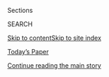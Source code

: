 <div id="app">

<div>

<div class="NYTAppHideMasthead css-1r6wvpq e1suatyy0">

<div class="section css-ui9rw0 e1suatyy2">

<div class="css-eph4ug er09x8g0">

<div class="css-6n7j50">

</div>

<span class="css-1dv1kvn">Sections</span>

<div class="css-10488qs">

<span class="css-1dv1kvn">SEARCH</span>

</div>

[Skip to content](#site-content)[Skip to site
index](#site-index)

</div>

<div class="css-10698na e1huz5gh0">

</div>

</div>

<div id="masthead-bar-one" class="section hasLinks css-15hmgas e1csuq9d3">

<div class="css-uqyvli e1csuq9d0">

</div>

<div class="css-1uqjmks e1csuq9d1">

</div>

<div class="css-9e9ivx">

[](https://myaccount.nytimes.com/auth/login?response_type=cookie&client_id=vi)

</div>

<div class="css-1bvtpon e1csuq9d2">

[Today’s Paper](https://www.nytimes.com/section/todayspaper)

</div>

</div>

</div>

</div>

<div data-aria-hidden="false">

<div id="site-content" data-role="main">

<div id="top-wrapper" class="css-15p45cc eaca97t0" type="top">

<div id="top-slug" class="css-19x0jxb eaca97t1" hidden="">

Advertisement

</div>

[Continue reading the main
story](#after-top)

<div class="ad top-wrapper" style="text-align:center;height:100%;display:block;min-height:90px">

<div id="top" class="place-ad" data-position="top" data-size-key="top">

</div>

</div>

<div id="after-top">

</div>

</div>

<div id="byline" class="section css-15h4p1b e9abtgs0">

<div class="css-1j21atc e1svk9qx1">

<div class="css-nfcc9b e1svk9qx3">

<div class="css-cnx41t">

![Portrait of Wesley
Morris](https://static01.nyt.com/images/2018/06/13/multimedia/author-wesley-morris/author-wesley-morris-thumbLarge.jpg)

</div>

<div class="css-vl9dhg e1svk9qx5">

<div class="css-1nrhkj6 e1svk9qx6">

# Wesley Morris

</div>

## <span></span>

Wesley Morris is a critic at large for The New York Times.

<span class="css-dd5dyy">More**</span>

</div>

</div>

</div>

<div>

<div id="mid1-wrapper" class="css-1mn4oms eaca97t0" type="rank">

<div id="mid1-slug" class="css-1tag3rd eaca97t1">

Advertisement

</div>

[Continue reading the main
story](#after-mid1)

<div id="mid1" class="ad mid1-wrapper" style="text-align:center;height:100%;display:block">

</div>

<div id="after-mid1">

</div>

</div>

</div>

<div class="css-185go5a e1o5byef0">

<div class="css-15cbhtu">

  - [Latest](#stream-panel)
  - <span class="css-6n7j50">Search</span>
    <div class="control">
    <div class="label-container css-1dv1kvn">
    Search
    </div>
    <div class="css-wm4t3d">
    **<span id="clear-search-input" class="css-1dv1kvn">Clear this text
    input</span>
    </div>
    </div>
    <span class="css-1iovbfw"></span>

<div id="stream-panel" class="section css-8msx5b e1jz0cab1">

<div class="css-13mho3u">

1.  
    
    <div class="css-1cp3ece">
    
    <div class="css-1l4spti">
    
    [](/2020/07/31/arts/music/beyonce-black-is-king.html)
    
    <div class="css-79elbk">
    
    ![](https://static01.nyt.com/images/2020/08/03/arts/31beyonce7/31beyonce7-thumbWide.jpg?quality=75&auto=webp&disable=upscale)
    
    </div>
    
    ## Beyoncé’s ‘Black Is King’: Let’s Discuss
    
    Six critics on the visual album rooted in her “Lion King”-inspired
    record “The Gift,” a grand statement of African-diaspora pride and
    creative power.
    
    <div class="css-1nqbnmb ea5icrr0">
    
    By <span class="css-1n7hynb">Jason Farago, Vanessa Friedman, Gia
    Kourlas, Wesley Morris, Jon Pareles <span>and</span> Salamishah
    Tillet</span>
    
    </div>
    
    </div>
    
    <div class="css-1lc2l26 e1xfvim33">
    
    </div>
    
    </div>

2.  
    
    <div class="css-1cp3ece">
    
    <div class="css-1l4spti">
    
    [](/2020/07/30/arts/television/the-moment-racism-tv.html)
    
    <div class="css-79elbk">
    
    ![](https://static01.nyt.com/images/2020/08/02/arts/02truth-WEB/02truth-WEB-thumbWide.jpg?quality=75&auto=webp&disable=upscale)
    
    </div>
    
    ### <span class="css-m70j1g">Critic’s notebook</span>
    
    ## The Reconciliation Must Be Televised
    
    What is the next step as America confronts its racism? A broadcast
    spectacle, our critic writes, that could look like court, a
    telethon, therapy, an Oprah show — and more.
    
    <div class="css-1nqbnmb ea5icrr0">
    
    By <span class="css-1n7hynb">Wesley
    Morris</span>
    
    </div>
    
    </div>
    
    <div class="css-1lc2l26 e1xfvim33">
    
    </div>
    
    </div>

3.  
    
    <div class="css-1cp3ece">
    
    <div class="css-1l4spti">
    
    [](/2020/07/23/podcasts/hamilton-ziwe-discomfort.html)
    
    <div class="css-79elbk">
    
    ![](https://static01.nyt.com/images/2020/07/23/multimedia/23stillprocessing-pix/23stillprocessing-pix-thumbWide.jpg?quality=75&auto=webp&disable=upscale)
    
    </div>
    
    ## Ziwe May Destroy Hamilton
    
    Welcome to the Age of Discomfort
    
    <div class="css-1nqbnmb ea5icrr0">
    
    By <span class="css-1n7hynb">Wesley Morris <span>and</span> Jenna
    Wortham</span>
    
    </div>
    
    </div>
    
    <div class="css-1lc2l26 e1xfvim33">
    
    </div>
    
    </div>

4.  
    
    <div class="css-1cp3ece">
    
    <div class="css-1l4spti">
    
    [](/2020/07/16/podcasts/reparations-for-aunt-jemima.html)
    
    <div class="css-79elbk">
    
    ![](https://static01.nyt.com/images/2020/07/18/multimedia/16stillprocessing-pix/16stillprocessing-pix-thumbWide.jpg?quality=75&auto=webp&disable=upscale)
    
    </div>
    
    ## Reparations for Aunt Jemima\!
    
    We explore the erasure of Aunt Jemima and the reconciliation of that
    icon.
    
    <div class="css-1nqbnmb ea5icrr0">
    
    By <span class="css-1n7hynb">Wesley Morris <span>and</span> Jenna
    Wortham</span>
    
    </div>
    
    </div>
    
    <div class="css-1lc2l26 e1xfvim33">
    
    </div>
    
    </div>

5.  
    
    <div class="css-1cp3ece">
    
    <div class="css-1l4spti">
    
    [](/2020/07/09/movies/summer-movies-blockbusters.html)
    
    <div class="css-79elbk">
    
    ![](https://static01.nyt.com/images/2020/07/10/arts/10Blockbuster-Illo/10Blockbuster-Illo-thumbWide.jpg?quality=75&auto=webp&disable=upscale)
    
    </div>
    
    ## My Favorite Summer Blockbuster
    
    Popcorn movies are among the many pleasures of the season. Since we
    can’t go to the movies, we asked six critics to bring the hits to
    us.
    
    <div class="css-1nqbnmb ea5icrr0">
    
    By <span class="css-1n7hynb">Wesley Morris, Maya Phillips, Mekado
    Murphy, Ben Kenigsberg, Monica Castillo <span>and</span> Natalia
    Winkelman</span>
    
    </div>
    
    </div>
    
    <div class="css-1lc2l26 e1xfvim33">
    
    </div>
    
    </div>

6.  
    
    <div class="css-1cp3ece">
    
    <div class="css-1l4spti">
    
    [](/2020/07/09/podcasts/still-processing-black-lives-matter.html)
    
    <div class="css-79elbk">
    
    ![](https://static01.nyt.com/images/2020/07/12/podcasts/09stillprocessing-image/09stillprocessing-image-thumbWide-v2.jpg?quality=75&auto=webp&disable=upscale)
    
    </div>
    
    ## So Y’all Finally Get It
    
    America just won’t let us rest.
    
    <div class="css-1nqbnmb ea5icrr0">
    
    By <span class="css-1n7hynb">Wesley Morris <span>and</span> Jenna
    Wortham</span>
    
    </div>
    
    </div>
    
    <div class="css-1lc2l26 e1xfvim33">
    
    </div>
    
    </div>

7.  
    
    <div class="css-1cp3ece">
    
    <div class="css-1l4spti">
    
    [](/2020/06/30/movies/fahrenheit-911-movie-2004.html)
    
    <div class="css-79elbk">
    
    ![](https://static01.nyt.com/images/2020/06/29/arts/29morris-boxoffice-lead/29morris-boxoffice-lead-thumbWide.jpg?quality=75&auto=webp&disable=upscale)
    
    </div>
    
    ### <span class="css-m70j1g">The Box</span>
    
    ## 2004: ‘Fahrenheit 9/11’ and a Country at War With Itself
    
    In this moment of polarization and racial justice, our critic looks
    back at Michael Moore’s smash documentary about the Iraq war and
    ‘The Notebook.’
    
    <div class="css-1nqbnmb ea5icrr0">
    
    By <span class="css-1n7hynb">Wesley
    Morris</span>
    
    </div>
    
    </div>
    
    <div class="css-1lc2l26 e1xfvim33">
    
    </div>
    
    </div>

8.  
    
    <div class="css-1cp3ece">
    
    <div class="css-1l4spti">
    
    [](/2020/06/11/movies/the-king-of-staten-island-review.html)
    
    <div class="css-79elbk">
    
    ![](https://static01.nyt.com/images/2020/06/11/arts/11KINGOFSTATENISLAND-1/merlin_173246256_a8602d77-3634-4625-a410-3cdb46d67725-thumbWide.jpg?quality=75&auto=webp&disable=upscale)
    
    </div>
    
    ## ‘The King of Staten Island’ Review: Pete Davidson Gets (Even More) Personal
    
    Judd Apatow’s film should be a meatier Oedipal comedy, but it’s
    unwilling to explore the tragedy just below its surface.
    
    <div class="css-1nqbnmb ea5icrr0">
    
    By <span class="css-1n7hynb">Wesley
    Morris</span>
    
    </div>
    
    </div>
    
    <div class="css-1lc2l26 e1xfvim33">
    
    </div>
    
    </div>

9.  
    
    <div class="css-1cp3ece">
    
    <div class="css-1l4spti">
    
    [](/2020/06/04/arts/racism-writings-books-movies.html)
    
    <div class="css-79elbk">
    
    ![](https://static01.nyt.com/images/2020/06/04/arts/04protest-resouces7/merlin_143232084_06a88896-330e-48a3-91fd-9e6ae21687b3-thumbWide.jpg?quality=75&auto=webp&disable=upscale)
    
    </div>
    
    ## Art That Confronts and Challenges Racism: Start Here
    
    Our writers suggest works that illuminate and tackle issues of
    police brutality, social injustice and racial inequity.
    
    <div class="css-1nqbnmb ea5icrr0">
    
    By <span class="css-1n7hynb">Melena Ryzik, Wesley Morris, Mekado
    Murphy, Reggie Ugwu, Pierre-Antoine Louis, Salamishah Tillet
    <span>and</span> Siddhartha
    Mitter</span>
    
    </div>
    
    </div>
    
    <div class="css-1lc2l26 e1xfvim33">
    
    </div>
    
    </div>

10. 
    
    <div class="css-1cp3ece">
    
    <div class="css-1l4spti">
    
    [](/2020/06/03/arts/george-floyd-video-racism.html)
    
    <div class="css-79elbk">
    
    ![](https://static01.nyt.com/images/2020/06/04/arts/03unrest-morris1/merlin_173080962_76e5fcbc-802d-4956-aea5-80a085c640d3-thumbWide.jpg?quality=75&auto=webp&disable=upscale)
    
    </div>
    
    ### <span class="css-m70j1g">Critic’s Notebook</span>
    
    ## The Videos That Rocked America. The Song That Knows Our Rage.
    
    Awash in the ghastly video mosaic shot by black people’s
    cameraphones, I found myself doubled over the kitchen sink. Then a
    lyric gave me strength.
    
    <div class="css-1nqbnmb ea5icrr0">
    
    By <span class="css-1n7hynb">Wesley Morris</span>
    
    </div>
    
    </div>
    
    <div class="css-1lc2l26 e1xfvim33">
    
    </div>
    
    </div>

<div class="css-13mho3u">

<div class="css-1t62hi8">

<div class="css-1stvaey">

Show
More

<div>

<div style="border:0;clip:rect(0 0 0 0);height:1px;margin:-1px;overflow:hidden;white-space:nowrap;padding:0;width:1px;position:absolute" data-role="log" data-aria-live="assertive">

</div>

<div style="border:0;clip:rect(0 0 0 0);height:1px;margin:-1px;overflow:hidden;white-space:nowrap;padding:0;width:1px;position:absolute" data-role="log" data-aria-live="assertive">

</div>

<div style="border:0;clip:rect(0 0 0 0);height:1px;margin:-1px;overflow:hidden;white-space:nowrap;padding:0;width:1px;position:absolute" data-role="log" data-aria-live="polite">

</div>

<div style="border:0;clip:rect(0 0 0 0);height:1px;margin:-1px;overflow:hidden;white-space:nowrap;padding:0;width:1px;position:absolute" data-role="log" data-aria-live="polite">

</div>

</div>

</div>

</div>

</div>

</div>

<div class="css-g6hk37 supplemental">

<div id="mid2-wrapper" class="css-10wkyv7 eaca97t0" type="lede">

<div id="mid2-slug" class="css-1tag3rd eaca97t1">

Advertisement

</div>

[Continue reading the main
story](#after-mid2)

<div id="mid2" class="ad mid2-wrapper" style="text-align:center;height:100%;display:block;min-height:250px">

</div>

<div id="after-mid2">

</div>

</div>

## Follow Elsewhere

<div class="module-body">

  - [**<span data-aria-hidden="true">wesley\_morris</span><span class="css-1dv1kvn">twitter
    page for wesley\_morris</span>](https://twitter.com/wesley_morris)

</div>

## Feedback? Questions?

<div class="css-hftqp3">

Include your name, the article headline, and your message.

</div>

Email Author

</div>

</div>

</div>

</div>

</div>

</div>

## Site Index

<div>

</div>

## Site Information Navigation

  - [© <span>2020</span> <span>The New York Times
    Company</span>](https://help.nytimes.com/hc/en-us/articles/115014792127-Copyright-notice)

<!-- end list -->

  - [NYTCo](https://www.nytco.com/)
  - [Contact
    Us](https://help.nytimes.com/hc/en-us/articles/115015385887-Contact-Us)
  - [Work with us](https://www.nytco.com/careers/)
  - [Advertise](https://nytmediakit.com/)
  - [T Brand Studio](http://www.tbrandstudio.com/)
  - [Your Ad
    Choices](https://www.nytimes.com/privacy/cookie-policy#how-do-i-manage-trackers)
  - [Privacy](https://www.nytimes.com/privacy)
  - [Terms of
    Service](https://help.nytimes.com/hc/en-us/articles/115014893428-Terms-of-service)
  - [Terms of
    Sale](https://help.nytimes.com/hc/en-us/articles/115014893968-Terms-of-sale)
  - [Site
    Map](https://spiderbites.nytimes.com)
  - [Help](https://help.nytimes.com/hc/en-us)
  - [Subscriptions](https://www.nytimes.com/subscription?campaignId=37WXW)

</div>

</div>
